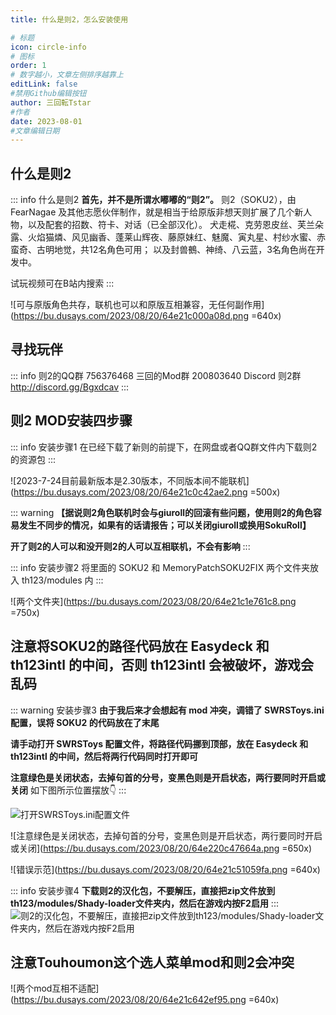 ```yaml
---
title: 什么是则2，怎么安装使用

# 标题
icon: circle-info
# 图标
order: 1
# 数字越小，文章左侧排序越靠上
editLink: false
#禁用Github编辑按钮
author: 三回転Tstar
#作者
date: 2023-08-01
#文章编辑日期
---
```


## **什么是则2**

::: info 什么是则2
**首先，并不是所谓水嘟嘟的“则2”。**
则2（SOKU2），由 FearNagae 及其他志愿伙伴制作，就是相当于给原版非想天则扩展了几个新人物，以及配套的招数、符卡、对话（已全部汉化）。
犬走椛、克劳恩皮丝、芙兰朵露、火焰猫燐、风见幽香、蓬莱山辉夜、藤原妹红、魅魔、寅丸星、村纱水蜜、赤蛮奇、古明地觉，共12名角色可用；
以及封兽鵺、神绮、八云蓝，3名角色尚在开发中。

试玩视频可在B站内搜索
:::

![可与原版角色共存，联机也可以和原版互相兼容，无任何副作用](https://bu.dusays.com/2023/08/20/64e21c000a08d.png =640x)

## **寻找玩伴**
::: info
则2的QQ群 756376468 
三回的Mod群 200803640
Discord 则2群   http://discord.gg/Bgxdcav
:::

## **则2 MOD安装四步骤**
::: info 安装步骤1
在已经下载了新则的前提下，在网盘或者QQ群文件内下载则2的资源包
:::

![2023-7-24目前最新版本是2.30版本，不同版本间不能联机](https://bu.dusays.com/2023/08/20/64e21c0c42ae2.png =500x)


::: warning
**【据说则2角色联机时会与giuroll的回滚有些问题，使用则2的角色容易发生不同步的情况，如果有的话请报告；可以关闭giuroll或换用SokuRoll】**

**开了则2的人可以和没开则2的人可以互相联机，不会有影响**
:::


::: info 安装步骤2
将里面的 SOKU2 和 MemoryPatchSOKU2FIX 两个文件夹放入 th123/modules 内
:::

![两个文件夹](https://bu.dusays.com/2023/08/20/64e21c1e761c8.png =750x)


## **注意将SOKU2的路径代码放在 Easydeck 和 th123intl 的中间，否则 th123intl 会被破坏，游戏会乱码**

::: warning 安装步骤3
**由于我后来才会想起有 mod 冲突，调错了 SWRSToys.ini 配置，误将 SOKU2 的代码放在了末尾**

**请手动打开 SWRSToys 配置文件，将路径代码挪到顶部，放在 Easydeck 和 th123intl 的中间，然后将两行代码同时打开即可**

**注意绿色是关闭状态，去掉句首的分号，变黑色则是开启状态，两行要同时开启或关闭**
如下图所示位置摆放👇
:::

![打开SWRSToys.ini配置文件](https://bu.dusays.com/2023/08/20/64e21c3077346.png)

![注意绿色是关闭状态，去掉句首的分号，变黑色则是开启状态，两行要同时开启或关闭](https://bu.dusays.com/2023/08/20/64e220c47664a.png =650x)

![错误示范](https://bu.dusays.com/2023/08/20/64e21c51059fa.png =640x)

::: info 安装步骤4
**下载则2的汉化包，不要解压，直接把zip文件放到th123/modules/Shady-loader文件夹内，然后在游戏内按F2启用**
:::
![则2的汉化包，不要解压，直接把zip文件放到th123/modules/Shady-loader文件夹内，然后在游戏内按F2启用](https://bu.dusays.com/2023/08/20/64e21fc3f022d.png)

## **注意Touhoumon这个选人菜单mod和则2会冲突**

![两个mod互相不适配](https://bu.dusays.com/2023/08/20/64e21c642ef95.png =640x)


